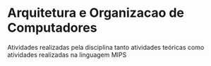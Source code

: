 # Arquitetura e Organizacao de Computadores
Atividades realizadas pela disciplina tanto atividades teóricas como atividades realizadas na linguagem MIPS 
